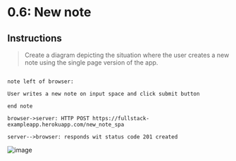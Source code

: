 # 0.6: New note
## Instructions
> Create a diagram depicting the situation where the user creates a new note using the single page version of the app.

```

note left of browser: 

User writes a new note on input space and click submit button

end note

browser->server: HTTP POST https://fullstack-exampleapp.herokuapp.com/new_note_spa

server-->browser: responds wit status code 201 created
```

![image](https://user-images.githubusercontent.com/82242888/130025710-963450dd-1003-46c0-8945-0d7611b66e92.png)

